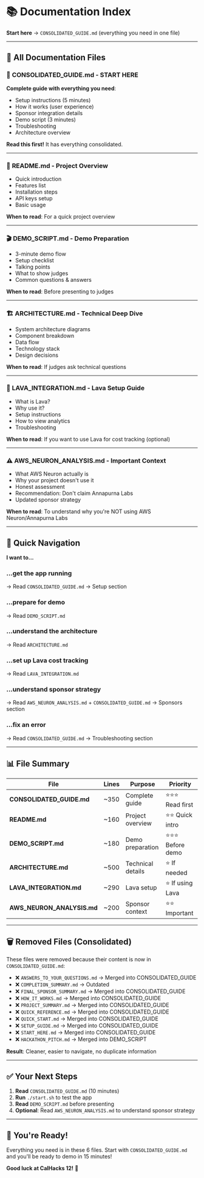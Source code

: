 # 📚 Documentation Index

**Start here** → `CONSOLIDATED_GUIDE.md` (everything you need in one file)

---

## 📖 All Documentation Files

### 🚀 **CONSOLIDATED_GUIDE.md** - START HERE
**Complete guide with everything you need**:
- Setup instructions (5 minutes)
- How it works (user experience)
- Sponsor integration details
- Demo script (3 minutes)
- Troubleshooting
- Architecture overview

**Read this first!** It has everything consolidated.

---

### 📘 **README.md** - Project Overview
- Quick introduction
- Features list
- Installation steps
- API keys setup
- Basic usage

**When to read**: For a quick project overview

---

### 🎬 **DEMO_SCRIPT.md** - Demo Preparation
- 3-minute demo flow
- Setup checklist
- Talking points
- What to show judges
- Common questions & answers

**When to read**: Before presenting to judges

---

### 🏗️ **ARCHITECTURE.md** - Technical Deep Dive
- System architecture diagrams
- Component breakdown
- Data flow
- Technology stack
- Design decisions

**When to read**: If judges ask technical questions

---

### 🌋 **LAVA_INTEGRATION.md** - Lava Setup Guide
- What is Lava?
- Why use it?
- Setup instructions
- How to view analytics
- Troubleshooting

**When to read**: If you want to use Lava for cost tracking (optional)

---

### ⚠️ **AWS_NEURON_ANALYSIS.md** - Important Context
- What AWS Neuron actually is
- Why your project doesn't use it
- Honest assessment
- Recommendation: Don't claim Annapurna Labs
- Updated sponsor strategy

**When to read**: To understand why you're NOT using AWS Neuron/Annapurna Labs

---

## 🎯 Quick Navigation

**I want to...**

### ...get the app running
→ Read `CONSOLIDATED_GUIDE.md` → Setup section

### ...prepare for demo
→ Read `DEMO_SCRIPT.md`

### ...understand the architecture
→ Read `ARCHITECTURE.md`

### ...set up Lava cost tracking
→ Read `LAVA_INTEGRATION.md`

### ...understand sponsor strategy
→ Read `AWS_NEURON_ANALYSIS.md` + `CONSOLIDATED_GUIDE.md` → Sponsors section

### ...fix an error
→ Read `CONSOLIDATED_GUIDE.md` → Troubleshooting section

---

## 📊 File Summary

| File | Lines | Purpose | Priority |
|------|-------|---------|----------|
| **CONSOLIDATED_GUIDE.md** | ~350 | Complete guide | ⭐⭐⭐ Read first |
| **README.md** | ~160 | Project overview | ⭐⭐ Quick intro |
| **DEMO_SCRIPT.md** | ~180 | Demo preparation | ⭐⭐⭐ Before demo |
| **ARCHITECTURE.md** | ~500 | Technical details | ⭐ If needed |
| **LAVA_INTEGRATION.md** | ~290 | Lava setup | ⭐ If using Lava |
| **AWS_NEURON_ANALYSIS.md** | ~200 | Sponsor context | ⭐⭐ Important |

---

## 🗑️ Removed Files (Consolidated)

These files were removed because their content is now in `CONSOLIDATED_GUIDE.md`:

- ❌ `ANSWERS_TO_YOUR_QUESTIONS.md` → Merged into CONSOLIDATED_GUIDE
- ❌ `COMPLETION_SUMMARY.md` → Outdated
- ❌ `FINAL_SPONSOR_SUMMARY.md` → Merged into CONSOLIDATED_GUIDE
- ❌ `HOW_IT_WORKS.md` → Merged into CONSOLIDATED_GUIDE
- ❌ `PROJECT_SUMMARY.md` → Merged into CONSOLIDATED_GUIDE
- ❌ `QUICK_REFERENCE.md` → Merged into CONSOLIDATED_GUIDE
- ❌ `QUICK_START.md` → Merged into CONSOLIDATED_GUIDE
- ❌ `SETUP_GUIDE.md` → Merged into CONSOLIDATED_GUIDE
- ❌ `START_HERE.md` → Merged into CONSOLIDATED_GUIDE
- ❌ `HACKATHON_PITCH.md` → Merged into DEMO_SCRIPT

**Result**: Cleaner, easier to navigate, no duplicate information

---

## ✅ Your Next Steps

1. **Read** `CONSOLIDATED_GUIDE.md` (10 minutes)
2. **Run** `./start.sh` to test the app
3. **Read** `DEMO_SCRIPT.md` before presenting
4. **Optional**: Read `AWS_NEURON_ANALYSIS.md` to understand sponsor strategy

---

## 🎉 You're Ready!

Everything you need is in these 6 files. Start with `CONSOLIDATED_GUIDE.md` and you'll be ready to demo in 15 minutes!

**Good luck at CalHacks 12!** 🚀
